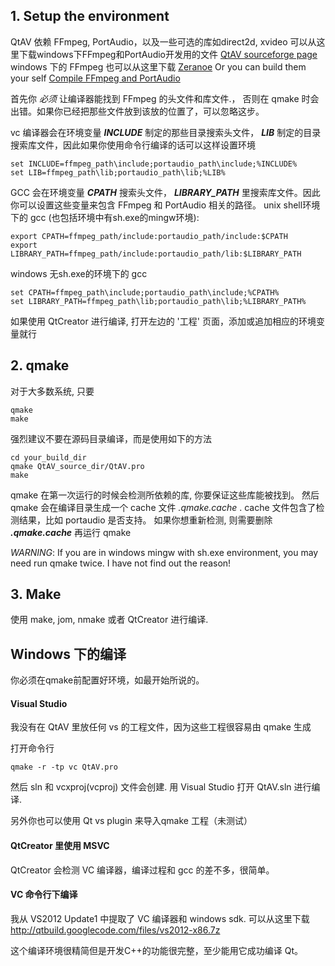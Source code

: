 ﻿## 1. Setup the environment

QtAV 依赖 FFmpeg, PortAudio，以及一些可选的库如direct2d, xvideo
可以从这里下载windows下FFmpeg和PortAudio开发用的文件 [QtAV sourceforge page](https://sourceforge.net/projects/qtav/files/depends)
windows 下的 FFmpeg 也可以从这里下载 [Zeranoe](http://ffmpeg.zeranoe.com/builds)
Or you can build them your self [Compile FFmpeg and PortAudio](https://github.com/wang-bin/QtAV/wiki/Compile-FFmpeg-and-PortAudio)

首先你 *必须* 让编译器能找到 FFmpeg 的头文件和库文件.， 否则在 qmake 时会出错。如果你已经把那些文件放到该放的位置了，可以忽略这步。

vc 编译器会在环境变量 __*INCLUDE*__ 制定的那些目录搜索头文件， __*LIB*__ 制定的目录搜索库文件，因此如果你使用命令行编译的话可以这样设置环境

    set INCLUDE=ffmpeg_path\include;portaudio_path\include;%INCLUDE%
    set LIB=ffmpeg_path\lib;portaudio_path\lib;%LIB%


GCC 会在环境变量 __*CPATH*__ 搜索头文件， __*LIBRARY_PATH*__ 里搜索库文件。因此你可以设置这些变量来包含 FFmpeg 和 PortAudio 相关的路径。
unix shell环境下的 gcc (也包括环境中有sh.exe的mingw环境):

    export CPATH=ffmpeg_path/include:portaudio_path/include:$CPATH
    export LIBRARY_PATH=ffmpeg_path/include:portaudio_path/lib:$LIBRARY_PATH

windows 无sh.exe的环境下的 gcc

    set CPATH=ffmpeg_path\include;portaudio_path\include;%CPATH%
    set LIBRARY_PATH=ffmpeg_path\lib;portaudio_path\lib;%LIBRARY_PATH%

如果使用 QtCreator 进行编译, 打开左边的 '工程' 页面，添加或追加相应的环境变量就行

## 2. qmake

对于大多数系统, 只要

    qmake
    make

强烈建议不要在源码目录编译，而是使用如下的方法 

    cd your_build_dir
    qmake QtAV_source_dir/QtAV.pro
    make

qmake 在第一次运行的时候会检测所依赖的库, 你要保证这些库能被找到。
然后 qmake 会在编译目录生成一个 cache 文件 _.qmake.cache_ . cache 文件包含了检测结果，比如 portaudio 是否支持。 如果你想重新检测, 则需要删除 _**.qmake.cache**_ 再运行 qmake

_WARNING_: If you are in windows mingw with sh.exe environment, you may need run qmake twice. I have not find out the reason!

## 3. Make

使用 make, jom, nmake 或者 QtCreator 进行编译.



## Windows 下的编译

你必须在qmake前配置好环境，如最开始所说的。

#### Visual Studio

我没有在 QtAV 里放任何 vs 的工程文件，因为这些工程很容易由 qmake 生成

打开命令行

    qmake -r -tp vc QtAV.pro

然后 sln 和 vcxproj(vcproj) 文件会创建. 用 Visual Studio 打开 QtAV.sln 进行编译.

另外你也可以使用 Qt vs plugin 来导入qmake 工程（未测试）

#### QtCreator 里使用 MSVC

QtCreator 会检测 VC 编译器，编译过程和 gcc 的差不多，很简单。


#### VC 命令行下编译

我从  VS2012 Update1 中提取了 VC 编译器和 windows sdk. 可以从这里下载 http://qtbuild.googlecode.com/files/vs2012-x86.7z

这个编译环境很精简但是开发C++的功能很完整，至少能用它成功编译 Qt。
